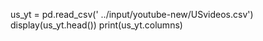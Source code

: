 us_yt = pd.read_csv(' ../input/youtube-new/USvideos.csv')
display(us_yt.head())
print(us_yt.columns)


